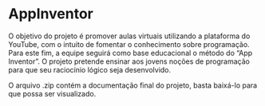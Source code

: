 # AppInventor

  O objetivo do projeto é promover aulas virtuais utilizando a plataforma do YouTube, com o intuito de fomentar o conhecimento sobre programação. Para este fim, a equipe seguirá como base educacional o método do “App Inventor”. 
  O projeto pretende ensinar aos jovens noções de programação para que seu raciocínio lógico seja desenvolvido. 
  
  O arquivo .zip contém a documentação final do projeto, basta baixá-lo para que possa ser visualizado.
  
  

